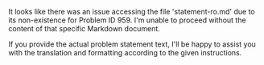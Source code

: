 It looks like there was an issue accessing the file 'statement-ro.md' due to its non-existence for Problem ID 959. I'm unable to proceed without the content of that specific Markdown document.

If you provide the actual problem statement text, I'll be happy to assist you with the translation and formatting according to the given instructions.